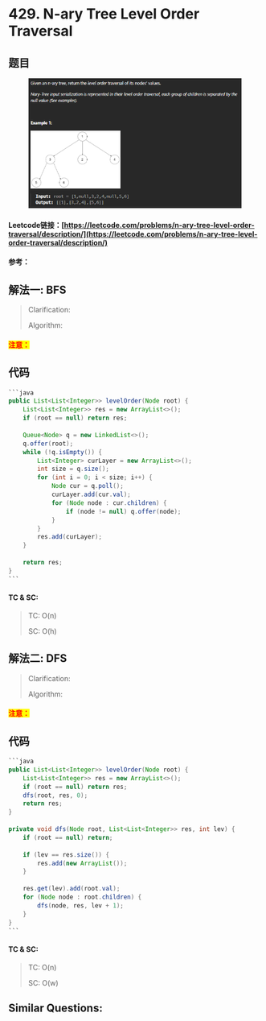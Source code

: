 # 429. N-ary Tree Level Order Traversal

## 题目

<figure><img src="../../.gitbook/assets/image (1) (1) (1) (1) (1) (1) (1) (1) (1) (1) (1) (1) (1) (1) (1) (1) (1) (1) (1).png" alt=""><figcaption></figcaption></figure>

#### Leetcode链接：[https://leetcode.com/problems/n-ary-tree-level-order-traversal/description/](https://leetcode.com/problems/n-ary-tree-level-order-traversal/description/)

#### 参考：

## 解法一: BFS

> Clarification:&#x20;
>
> Algorithm:&#x20;

#### <mark style="color:red;">注意：</mark>

## 代码

````java
```java
public List<List<Integer>> levelOrder(Node root) {
    List<List<Integer>> res = new ArrayList<>();
    if (root == null) return res;

    Queue<Node> q = new LinkedList<>();
    q.offer(root);
    while (!q.isEmpty()) {
        List<Integer> curLayer = new ArrayList<>();
        int size = q.size();
        for (int i = 0; i < size; i++) {
            Node cur = q.poll();
            curLayer.add(cur.val);
            for (Node node : cur.children) {
                if (node != null) q.offer(node);
            }
        }
        res.add(curLayer);
    }

    return res;
}
```
````

#### TC & SC:&#x20;

> TC: O(n)
>
> SC: O(h)

## 解法二: DFS

> Clarification:&#x20;
>
> Algorithm:&#x20;

#### <mark style="color:red;">注意：</mark>

## 代码

````java
```java
public List<List<Integer>> levelOrder(Node root) {
    List<List<Integer>> res = new ArrayList<>();
    if (root == null) return res;
    dfs(root, res, 0);
    return res;
}

private void dfs(Node root, List<List<Integer>> res, int lev) {
    if (root == null) return;

    if (lev == res.size()) {
        res.add(new ArrayList());
    }

    res.get(lev).add(root.val);
    for (Node node : root.children) {
        dfs(node, res, lev + 1);
    }
}
```
````

#### TC & SC:&#x20;

> TC: O(n)
>
> SC: O(w)

## **Similar Questions:**&#x20;
